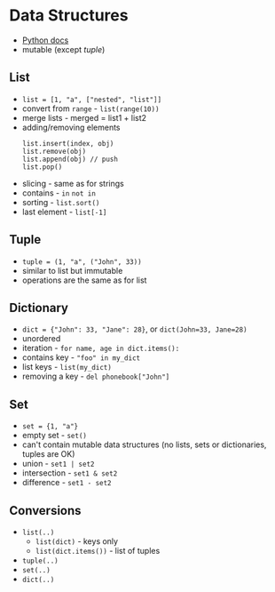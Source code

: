 # Data Structures
- [Python docs](https://docs.python.org/3/tutorial/datastructures.html)
- mutable (except _tuple_)

## List
- `list = [1, "a", ["nested", "list"]]`
- convert from `range` - `list(range(10))`
- merge lists - merged = list1 + list2
- adding/removing elements
    ```
    list.insert(index, obj)
    list.remove(obj)
    list.append(obj) // push
    list.pop()
    ```
- slicing - same as for strings
- contains - `in` `not in`
- sorting - `list.sort()`
- last element - `list[-1]`

## Tuple
- `tuple = (1, "a", ("John", 33))`
- similar to list but immutable
- operations are the same as for list

## Dictionary
- `dict = {"John": 33, "Jane": 28}`, or `dict(John=33, Jane=28)`
- unordered
- iteration - `for name, age in dict.items():`
- contains key - `"foo" in my_dict`
- list keys - `list(my_dict)`
- removing a key - `del phonebook["John"]`

## Set
- `set = {1, "a"}`
- empty set - `set()`
- can't contain mutable data structures (no lists, sets or dictionaries, tuples are OK)
- union - `set1 | set2`
- intersection - `set1 & set2`
- difference - `set1 - set2`

## Conversions
- `list(..)`
    - `list(dict)` - keys only
    - `list(dict.items())` - list of tuples
- `tuple(..)`
- `set(..)`
- `dict(..)`
